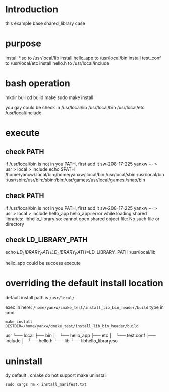 # Introduction
this example  base shared_library case

# purpose
install *.so to /usr/local/lib
install hello_app to /usr/local/bin
install test_conf to /usr/local/etc
install hello.h to /usr/local/include

# bash operation
mkdir buil
cd build
make
sudo make install

you gay could be check in
/usr/local/lib
/usr/local/bin
/usr/local/etc
/usr/local/include

# execute
## check PATH
if /usr/local/bin is not in you PATH, first add it
sw-208-17-225  yanxw  ⋯ > usr > local > include  echo $PATH
/home/yanxw/.local/bin:/home/yanxw/.local/bin:/usr/local/sbin:/usr/local/bin:/usr/sbin:/usr/bin:/sbin:/bin:/usr/games:/usr/local/games:/snap/bin

## check PATH
if /usr/local/bin is not in you PATH, first add it
sw-208-17-225  yanxw  ⋯ > usr > local > include  hello_app
hello_app: error while loading shared libraries: libhello_library.so: cannot open shared object file: No such file or directory

## check LD_LIBRARY_PATH
echo $LD_LIBRARY_PATH
LD_LIBRARY_PATH=$LD_LIBRARY_PATH:/usr/local/lib

hello_app could be success execute

# overriding the default install location

default install path is `/usr/local/`

exec in here:
`/home/yanxw/cmake_test/install_lib_bin_header/build`
type in cmd
```
make install DESTDIR=/home/yanxw/cmake_test/install_lib_bin_header/build
```
usr
└── local
	├── bin
	│   └── hello_app
	├── etc
	│   └── test.conf
	├── include
	│   └── hello.h
	└── lib
	└── libhello_library.so

# uninstall
dy default , cmake do not support make uninstall
```
sudo xargs rm < install_manifest.txt
```
